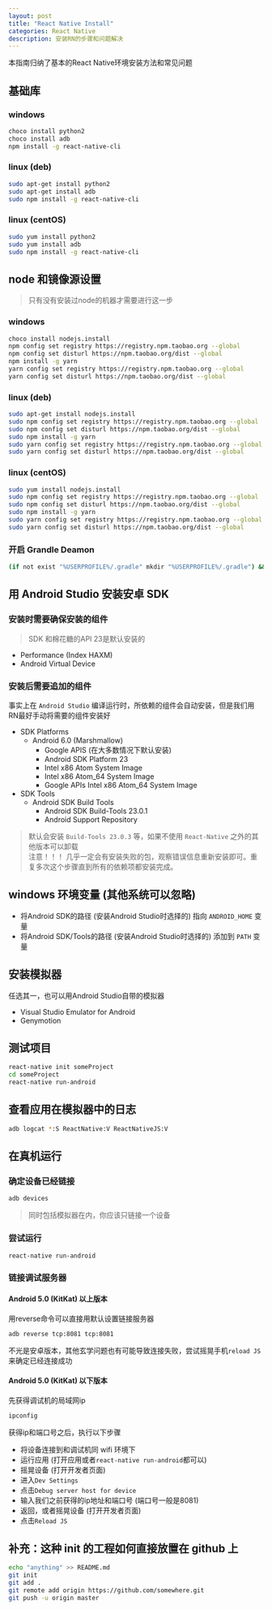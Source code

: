 ```yaml
---
layout: post
title: "React Native Install"
categories: React Native
description: 安装RN的步骤和问题解决
---
```


本指南归纳了基本的React Native环境安装方法和常见问题

## 基础库

### windows

```bash
choco install python2
choco install adb
npm install -g react-native-cli
```

### linux (deb)

```bash
sudo apt-get install python2
sudo apt-get install adb
sudo npm install -g react-native-cli
```

### linux (centOS)

```bash
sudo yum install python2
sudo yum install adb
sudo npm install -g react-native-cli
```

## node 和镜像源设置

> 只有没有安装过node的机器才需要进行这一步

### windows

```bash
choco install nodejs.install
npm config set registry https://registry.npm.taobao.org --global
npm config set disturl https://npm.taobao.org/dist --global
npm install -g yarn
yarn config set registry https://registry.npm.taobao.org --global
yarn config set disturl https://npm.taobao.org/dist --global
```

### linux (deb)

```bash
sudo apt-get install nodejs.install
sudo npm config set registry https://registry.npm.taobao.org --global
sudo npm config set disturl https://npm.taobao.org/dist --global
sudo npm install -g yarn
sudo yarn config set registry https://registry.npm.taobao.org --global
sudo yarn config set disturl https://npm.taobao.org/dist --global
```

### linux (centOS)

```bash
sudo yum install nodejs.install
sudo npm config set registry https://registry.npm.taobao.org --global
sudo npm config set disturl https://npm.taobao.org/dist --global
sudo npm install -g yarn
sudo yarn config set registry https://registry.npm.taobao.org --global
sudo yarn config set disturl https://npm.taobao.org/dist --global
```

### 开启 Grandle Deamon

```bash
(if not exist "%USERPROFILE%/.gradle" mkdir "%USERPROFILE%/.gradle") && (echo org.gradle.daemon=true >> "%USERPROFILE%/.gradle/gradle.properties")
```

## 用 Android Studio 安装安卓 SDK

### 安装时需要确保安装的组件

> SDK 和棉花糖的API 23是默认安装的

-   Performance (Index HAXM)
-   Android Virtual Device

### 安装后需要追加的组件

事实上在 `Android Studio` 编译运行时，所依赖的组件会自动安装，但是我们用RN最好手动将需要的组件安装好

-   SDK Platforms
    -   Android 6.0 (Marshmallow)
        -   Google APIS (在大多数情况下默认安装)
        -   Android SDK Platform 23
        -   Intel x86 Atom System Image
        -   Intel x86 Atom_64 System Image
        -   Google APIs Intel x86 Atom_64 System Image
-   SDK Tools
    -   Android SDK Build Tools
        -   Android SDK Build-Tools 23.0.1
        -   Android Support Repository

> 默认会安装 `Build-Tools 23.0.3` 等，如果不使用 `React-Native` 之外的其他版本可以卸载  
> 注意！！！ 几乎一定会有安装失败的包，观察错误信息重新安装即可。重复多次这个步骤直到所有的依赖项都安装完成。

## windows 环境变量 (其他系统可以忽略)

-   将Android SDK的路径 (安装Android Studio时选择的) 指向 `ANDROID_HOME` 变量
-   将Android SDK/Tools的路径 (安装Android Studio时选择的) 添加到 `PATH` 变量

## 安装模拟器

任选其一，也可以用Android Studio自带的模拟器

-   Visual Studio Emulator for Android
-   Genymotion

## 测试项目

```bash
react-native init someProject
cd someProject
react-native run-android
```

## 查看应用在模拟器中的日志

```bash
adb logcat *:S ReactNative:V ReactNativeJS:V
```

## 在真机运行

### 确定设备已经链接

```bash
adb devices
```

> 同时包括模拟器在内，你应该只链接一个设备

### 尝试运行

```bash
react-native run-android
```

### 链接调试服务器

#### Android 5.0 (KitKat) 以上版本

用reverse命令可以直接用默认设置链接服务器

```bash
adb reverse tcp:8081 tcp:8081
```

不光是安卓版本，其他玄学问题也有可能导致连接失败，尝试摇晃手机`reload JS`来确定已经连接成功

#### Android 5.0 (KitKat) 以下版本

先获得调试机的局域网ip

```bash
ipconfig
```

获得ip和端口号之后，执行以下步骤

-   将设备连接到和调试机同 wifi 环境下
-   运行应用 (打开应用或者`react-native run-android`都可以)
-   摇晃设备 (打开开发者页面)
-   进入`Dev Settings`
-   点击`Debug server host for device`
-   输入我们之前获得的ip地址和端口号 (端口号一般是8081)
-   返回，或者摇晃设备 (打开开发者页面)
-   点击`Reload JS`

## 补充：这种 init 的工程如何直接放置在 github 上

```bash
echo "anything" >> README.md
git init
git add .
git remote add origin https://github.com/somewhere.git
git push -u origin master
```
